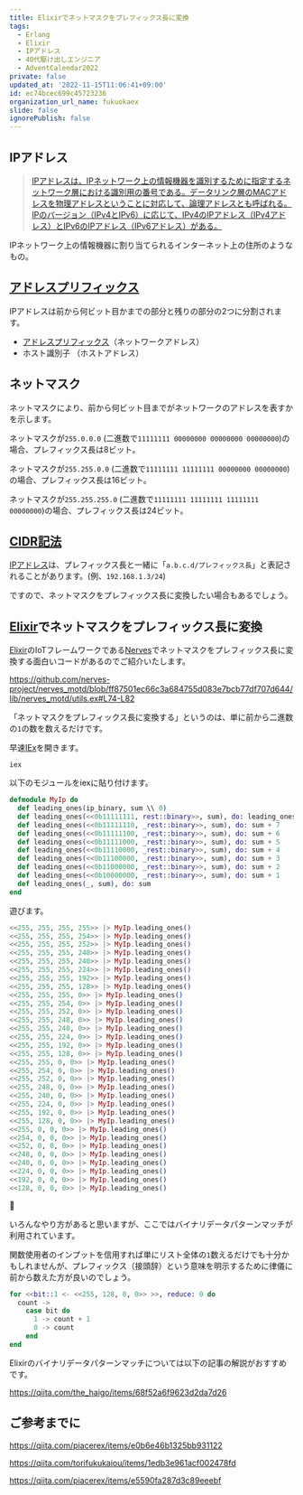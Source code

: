 ```yaml
---
title: Elixirでネットマスクをプレフィックス長に変換
tags:
  - Erlang
  - Elixir
  - IPアドレス
  - 40代駆け出しエンジニア
  - AdventCalendar2022
private: false
updated_at: '2022-11-15T11:06:41+09:00'
id: ec74bcec699c45723236
organization_url_name: fukuokaex
slide: false
ignorePublish: false
---
```

[Nerves]: https://hexdocs.pm/nerves
[Elixir]: https://elixir-lang.org/
[Erlang]: https://www.erlang.org/
[IEx]: https://elixir-lang.org/getting-started/introduction.html#interactive-mode
[アドレスプリフィックス]: https://www.nic.ad.jp/ja/basics/terms/address-prefix.html
[IPv4アドレス]: https://ja.wikipedia.org/wiki/IPv4
[IPアドレス]: https://ja.wikipedia.org/wiki/IP%E3%82%A2%E3%83%89%E3%83%AC%E3%82%B9
[Classless Inter-Domain Routing]: https://ja.wikipedia.org/wiki/Classless_Inter-Domain_Routing

## IPアドレス

> [IPアドレスは、IPネットワーク上の情報機器を識別するために指定するネットワーク層における識別用の番号である。データリンク層のMACアドレスを物理アドレスということに対応して、論理アドレスとも呼ばれる。IPのバージョン（IPv4とIPv6）に応じて、IPv4のIPアドレス（IPv4アドレス）とIPv6のIPアドレス（IPv6アドレス）がある。][IPアドレス]

IPネットワーク上の情報機器に割り当てられるインターネット上の住所のようなもの。

## [アドレスプリフィックス]

IPアドレスは前から何ビット目かまでの部分と残りの部分の2つに分割されます。
- [アドレスプリフィックス]（ネットワークアドレス）
- ホスト識別子 （ホストアドレス）

## ネットマスク

ネットマスクにより、前から何ビット目までがネットワークのアドレスを表すかを示します。

ネットマスクが`255.0.0.0` (二進数で`11111111 00000000 00000000 00000000`)の場合、プレフィックス長は8ビット。

ネットマスクが`255.255.0.0` (二進数で`11111111 11111111 00000000 00000000`)の場合、プレフィックス長は16ビット。

ネットマスクが`255.255.255.0` (二進数で`11111111 11111111 11111111 00000000`)の場合、プレフィックス長は24ビット。

## [CIDR記法][Classless Inter-Domain Routing]

[IPアドレス]は、プレフィックス長と一緒に「`a.b.c.d/プレフィックス長`」と表記されることがあります。(例、`192.168.1.3/24`)

ですので、ネットマスクをプレフィックス長に変換したい場合もあるでしょう。

## [Elixir]でネットマスクをプレフィックス長に変換

[Elixir]のIoTフレームワークである[Nerves]でネットマスクをプレフィックス長に変換する面白いコードがあるのでご紹介いたします。

https://github.com/nerves-project/nerves_motd/blob/ff87501ec66c3a684755d083e7bcb77df707d644/lib/nerves_motd/utils.ex#L74-L82

「ネットマスクをプレフィックス長に変換する」というのは、単に前から二進数の`1`の数を数えるだけです。

早速[IEx]を開きます。

```
iex
```

以下のモジュールをiexに貼り付けます。

```elixir
defmodule MyIp do
  def leading_ones(ip_binary, sum \\ 0)
  def leading_ones(<<0b11111111, rest::binary>>, sum), do: leading_ones(rest, sum + 8)
  def leading_ones(<<0b11111110, _rest::binary>>, sum), do: sum + 7
  def leading_ones(<<0b11111100, _rest::binary>>, sum), do: sum + 6
  def leading_ones(<<0b11111000, _rest::binary>>, sum), do: sum + 5
  def leading_ones(<<0b11110000, _rest::binary>>, sum), do: sum + 4
  def leading_ones(<<0b11100000, _rest::binary>>, sum), do: sum + 3
  def leading_ones(<<0b11000000, _rest::binary>>, sum), do: sum + 2
  def leading_ones(<<0b10000000, _rest::binary>>, sum), do: sum + 1
  def leading_ones(_, sum), do: sum
end
```

遊びます。

```elixir
<<255, 255, 255, 255>> |> MyIp.leading_ones()
<<255, 255, 255, 254>> |> MyIp.leading_ones()
<<255, 255, 255, 252>> |> MyIp.leading_ones()
<<255, 255, 255, 248>> |> MyIp.leading_ones()
<<255, 255, 255, 240>> |> MyIp.leading_ones()
<<255, 255, 255, 224>> |> MyIp.leading_ones()
<<255, 255, 255, 192>> |> MyIp.leading_ones()
<<255, 255, 255, 128>> |> MyIp.leading_ones()
<<255, 255, 255, 0>> |> MyIp.leading_ones()
<<255, 255, 254, 0>> |> MyIp.leading_ones()
<<255, 255, 252, 0>> |> MyIp.leading_ones()
<<255, 255, 248, 0>> |> MyIp.leading_ones()
<<255, 255, 240, 0>> |> MyIp.leading_ones()
<<255, 255, 224, 0>> |> MyIp.leading_ones()
<<255, 255, 192, 0>> |> MyIp.leading_ones()
<<255, 255, 128, 0>> |> MyIp.leading_ones()
<<255, 255, 0, 0>> |> MyIp.leading_ones()
<<255, 254, 0, 0>> |> MyIp.leading_ones()
<<255, 252, 0, 0>> |> MyIp.leading_ones()
<<255, 248, 0, 0>> |> MyIp.leading_ones()
<<255, 240, 0, 0>> |> MyIp.leading_ones()
<<255, 224, 0, 0>> |> MyIp.leading_ones()
<<255, 192, 0, 0>> |> MyIp.leading_ones()
<<255, 128, 0, 0>> |> MyIp.leading_ones()
<<255, 0, 0, 0>> |> MyIp.leading_ones()
<<254, 0, 0, 0>> |> MyIp.leading_ones()
<<252, 0, 0, 0>> |> MyIp.leading_ones()
<<248, 0, 0, 0>> |> MyIp.leading_ones()
<<240, 0, 0, 0>> |> MyIp.leading_ones()
<<224, 0, 0, 0>> |> MyIp.leading_ones()
<<192, 0, 0, 0>> |> MyIp.leading_ones()
<<128, 0, 0, 0>> |> MyIp.leading_ones()
```

:tada:

いろんなやり方があると思いますが、ここではバイナリデータパターンマッチが利用されています。

関数使用者のインプットを信用すれば単にリスト全体の`1`数えるだけでも十分かもしれませんが、プレフィックス（接頭辞）という意味を明示するために律儀に前から数えた方が良いのでしょう。

```elixir
for <<bit::1 <- <<255, 128, 0, 0>> >>, reduce: 0 do
  count ->
    case bit do
      1 -> count + 1
      0 -> count
    end
end
```

Elixirのバイナリデータパターンマッチについては以下の記事の解説がおすすめです。

https://qiita.com/the_haigo/items/68f52a6f9623d2da7d26



## ご参考までに

https://qiita.com/piacerex/items/e0b6e46b1325bb931122

https://qiita.com/torifukukaiou/items/1edb3e961acf002478fd

https://qiita.com/piacerex/items/e5590fa287d3c89eeebf

